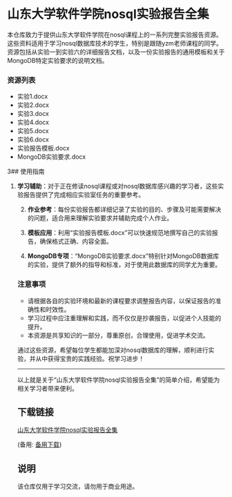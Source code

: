 # 山东大学软件学院nosql实验报告全集

本仓库致力于提供山东大学软件学院在nosql课程上的一系列完整实验报告资源。这些资料适用于学习nosql数据库技术的学生，特别是跟随yzm老师课程的同学。资源包括从实验一到实验六的详细报告文档，以及一份实验报告的通用模板和关于MongoDB特定实验要求的说明文档。

### 资源列表

- 实验1.docx
- 实验2.docx
- 实验3.docx
- 实验4.docx
- 实验5.docx
- 实验6.docx
- 实验报告模板.docx
- MongoDB实验要求.docx

3## 使用指南

1. **学习辅助**：对于正在修读nosql课程或对nosql数据库感兴趣的学习者，这些实验报告提供了完成相应实验室任务的重要参考。

   2. **作业参考**：每份实验报告都详细记录了实验的目的、步骤及可能需要解决的问题，适合用来理解实验要求并辅助完成个人作业。

   3. **模板应用**：利用“实验报告模板.docx”可以快速规范地撰写自己的实验报告，确保格式正确、内容全面。

   4. **MongoDB专项**：“MongoDB实验要求.docx”特别针对MongoDB数据库的实验，提供了额外的指导和标准，对于使用此数据库的同学尤为重要。

   ### 注意事项

   - 请根据各自的实验环境和最新的课程要求调整报告内容，以保证报告的准确性和时效性。
   - 学习过程中应注重理解和实践，而不仅仅是抄袭报告，以促进个人技能的提升。
   - 本资源是共享知识的一部分，尊重原创，合理使用，促进学术交流。

   通过这些资源，希望每位学生都能加深对nosql数据库的理解，顺利进行实验，并从中获得宝贵的实践经验。祝学习进步！

   ---

   以上就是关于“山东大学软件学院nosql实验报告全集”的简单介绍，希望能为相关学习者带来便利。

   ## 下载链接
   [山东大学软件学院nosql实验报告全集](https://pan.quark.cn/s/1befbadec62f) 

   (备用: [备用下载](https://pan.baidu.com/s/1T3VlpF2t3KDgUfSJHPEzGw?pwd=1234))

   ## 说明

   该仓库仅用于学习交流，请勿用于商业用途。
